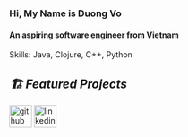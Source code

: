### Hi, My Name is Duong Vo
#### An aspiring software engineer from Vietnam


Skills: Java, Clojure, C++, Python

<h2><i>🏗 Featured Projects </i></h2>
<a href = "https://github.com/duong-vo/diary-project" >


[<img src='https://cdn.jsdelivr.net/npm/simple-icons@3.0.1/icons/github.svg' alt='github' height='40'>](https://github.com/duong-vo)  [<img src='https://cdn.jsdelivr.net/npm/simple-icons@3.0.1/icons/linkedin.svg' alt='linkedin' height='40'>](https://www.linkedin.com/in/duonghvo/)  
